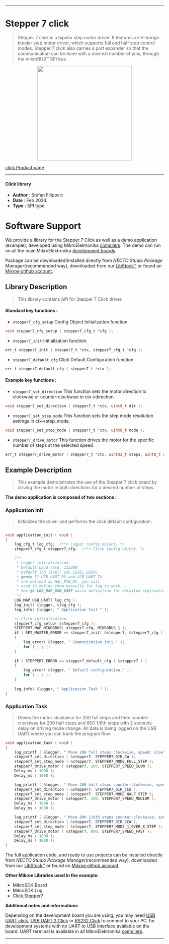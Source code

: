 
---
# Stepper 7 click

> Stepper 7 click is a bipolar step motor driver. It features an H-bridge bipolar step motor driver, which supports full and half step control modes. Stepper 7 click also carries a port expander so that the communication can be done with a minimal number of pins, through the mikroBUS™ SPI bus.

<p align="center">
  <img src="https://download.mikroe.com/images/click_for_ide/stepper7_click.png" height=300px>
</p>

[click Product page](https://www.mikroe.com/stepper-7-click)

---


#### Click library

- **Author**        : Stefan Filipovic
- **Date**          : Feb 2024.
- **Type**          : SPI type


# Software Support

We provide a library for the Stepper 7 Click
as well as a demo application (example), developed using MikroElektronika
[compilers](https://www.mikroe.com/necto-studio).
The demo can run on all the main MikroElektronika [development boards](https://www.mikroe.com/development-boards).

Package can be downloaded/installed directly from *NECTO Studio Package Manager*(recommended way), downloaded from our [LibStock&trade;](https://libstock.mikroe.com) or found on [Mikroe github account](https://github.com/MikroElektronika/mikrosdk_click_v2/tree/master/clicks).

## Library Description

> This library contains API for Stepper 7 Click driver.

#### Standard key functions :

- `stepper7_cfg_setup` Config Object Initialization function.
```c
void stepper7_cfg_setup ( stepper7_cfg_t *cfg );
```

- `stepper7_init` Initialization function.
```c
err_t stepper7_init ( stepper7_t *ctx, stepper7_cfg_t *cfg );
```

- `stepper7_default_cfg` Click Default Configuration function.
```c
err_t stepper7_default_cfg ( stepper7_t *ctx );
```

#### Example key functions :

- `stepper7_set_direction` This function sets the motor direction to clockwise or counter-clockwise in ctx->direction.
```c
void stepper7_set_direction ( stepper7_t *ctx, uint8_t dir );
```

- `stepper7_set_step_mode` This function sets the step mode resolution settings in ctx->step_mode.
```c
void stepper7_set_step_mode ( stepper7_t *ctx, uint8_t mode );
```

- `stepper7_drive_motor` This function drives the motor for the specific number of steps at the selected speed.
```c
err_t stepper7_drive_motor ( stepper7_t *ctx, uint32_t steps, uint8_t speed );
```

## Example Description

> This example demonstrates the use of the Stepper 7 click board by driving the motor in both directions for a desired number of steps.

**The demo application is composed of two sections :**

### Application Init

> Initializes the driver and performs the click default configuration.

```c

void application_init ( void )
{
    log_cfg_t log_cfg;  /**< Logger config object. */
    stepper7_cfg_t stepper7_cfg;  /**< Click config object. */

    /** 
     * Logger initialization.
     * Default baud rate: 115200
     * Default log level: LOG_LEVEL_DEBUG
     * @note If USB_UART_RX and USB_UART_TX 
     * are defined as HAL_PIN_NC, you will 
     * need to define them manually for log to work. 
     * See @b LOG_MAP_USB_UART macro definition for detailed explanation.
     */
    LOG_MAP_USB_UART( log_cfg );
    log_init( &logger, &log_cfg );
    log_info( &logger, " Application Init " );

    // Click initialization.
    stepper7_cfg_setup( &stepper7_cfg );
    STEPPER7_MAP_MIKROBUS( stepper7_cfg, MIKROBUS_1 );
    if ( SPI_MASTER_ERROR == stepper7_init( &stepper7, &stepper7_cfg ) )
    {
        log_error( &logger, " Communication init." );
        for ( ; ; );
    }
    
    if ( STEPPER7_ERROR == stepper7_default_cfg ( &stepper7 ) )
    {
        log_error( &logger, " Default configuration." );
        for ( ; ; );
    }
    
    log_info( &logger, " Application Task " );
}

```

### Application Task

> Drives the motor clockwise for 200 full steps and then counter-clockiwse for 200 half
steps and 800 1/8th steps with 2 seconds delay on driving mode change. All data is
being logged on the USB UART where you can track the program flow.

```c
void application_task ( void )
{
    log_printf ( &logger, " Move 200 full steps clockwise, speed: slow\r\n\n" );
    stepper7_set_direction ( &stepper7, STEPPER7_DIR_CW );
    stepper7_set_step_mode ( &stepper7, STEPPER7_MODE_FULL_STEP );
    stepper7_drive_motor ( &stepper7, 200, STEPPER7_SPEED_SLOW );
    Delay_ms ( 1000 );
    Delay_ms ( 1000 );

    log_printf ( &logger, " Move 200 half steps counter-clockwise, speed: medium\r\n\n" );
    stepper7_set_direction ( &stepper7, STEPPER7_DIR_CCW );
    stepper7_set_step_mode ( &stepper7, STEPPER7_MODE_HALF_STEP );
    stepper7_drive_motor ( &stepper7, 200, STEPPER7_SPEED_MEDIUM );
    Delay_ms ( 1000 );
    Delay_ms ( 1000 );

    log_printf ( &logger, " Move 800 1/8th steps counter-clockwise, speed: fast\r\n\n" );
    stepper7_set_direction ( &stepper7, STEPPER7_DIR_CCW );
    stepper7_set_step_mode ( &stepper7, STEPPER7_MODE_1_OVER_8_STEP );
    stepper7_drive_motor ( &stepper7, 800, STEPPER7_SPEED_FAST );
    Delay_ms ( 1000 );
    Delay_ms ( 1000 );
}
```

The full application code, and ready to use projects can be installed directly from *NECTO Studio Package Manager*(recommended way), downloaded from our [LibStock&trade;](https://libstock.mikroe.com) or found on [Mikroe github account](https://github.com/MikroElektronika/mikrosdk_click_v2/tree/master/clicks).

**Other Mikroe Libraries used in the example:**

- MikroSDK.Board
- MikroSDK.Log
- Click.Stepper7

**Additional notes and informations**

Depending on the development board you are using, you may need
[USB UART click](https://www.mikroe.com/usb-uart-click),
[USB UART 2 Click](https://www.mikroe.com/usb-uart-2-click) or
[RS232 Click](https://www.mikroe.com/rs232-click) to connect to your PC, for
development systems with no UART to USB interface available on the board. UART
terminal is available in all MikroElektronika
[compilers](https://shop.mikroe.com/compilers).

---
